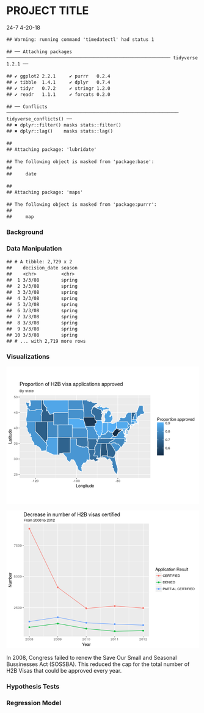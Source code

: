 PROJECT TITLE
================
24-7
4-20-18

    ## Warning: running command 'timedatectl' had status 1

    ## ── Attaching packages ──────────────────────────────────────────────────────────── tidyverse 1.2.1 ──

    ## ✔ ggplot2 2.2.1     ✔ purrr   0.2.4
    ## ✔ tibble  1.4.1     ✔ dplyr   0.7.4
    ## ✔ tidyr   0.7.2     ✔ stringr 1.2.0
    ## ✔ readr   1.1.1     ✔ forcats 0.2.0

    ## ── Conflicts ─────────────────────────────────────────────────────────────── tidyverse_conflicts() ──
    ## ✖ dplyr::filter() masks stats::filter()
    ## ✖ dplyr::lag()    masks stats::lag()

    ## 
    ## Attaching package: 'lubridate'

    ## The following object is masked from 'package:base':
    ## 
    ##     date

    ## 
    ## Attaching package: 'maps'

    ## The following object is masked from 'package:purrr':
    ## 
    ##     map

### Background

### Data Manipulation

    ## # A tibble: 2,729 x 2
    ##    decision_date season
    ##    <chr>         <chr> 
    ##  1 3/3/08        spring
    ##  2 3/3/08        spring
    ##  3 3/3/08        spring
    ##  4 3/3/08        spring
    ##  5 3/3/08        spring
    ##  6 3/3/08        spring
    ##  7 3/3/08        spring
    ##  8 3/3/08        spring
    ##  9 3/3/08        spring
    ## 10 3/3/08        spring
    ## # ... with 2,719 more rows

### Visualizations

![](project_files/figure-markdown_github/-%20map-1.png)

![](project_files/figure-markdown_github/line-graph-1.png)

In 2008, Congress failed to renew the Save Our Small and Seasonal Bussinesses Act (SOSSBA). This reduced the cap for the total number of H2B Visas that could be approved every year.

### Hypothesis Tests

### Regression Model
